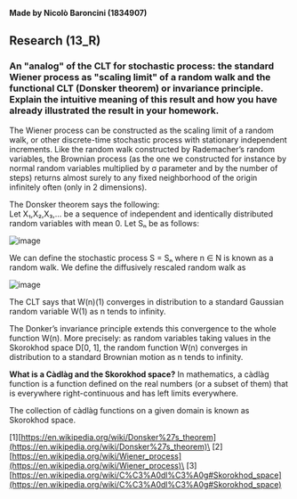 **Made by Nicolò Baroncini (1834907)**

## Research (13_R)
### An "analog" of the CLT for stochastic process: the standard Wiener process as "scaling limit" of a random walk and the functional CLT (Donsker theorem) or invariance principle. Explain the intuitive meaning of this result and how you have already illustrated the result in your homework.

The Wiener process can be constructed as the scaling limit of a random walk, or other discrete-time stochastic process with stationary independent increments. Like the random walk constructed by Rademacher’s random variables, the Brownian process (as the one we constructed for instance by normal random variables multiplied by σ parameter and by the number of steps) returns almost surely to any fixed neighborhood of the origin infinitely often (only in 2 dimensions).

The Donsker theorem says the following:\
Let X₁,X₂,X₃,... be a sequence of independent and identically distributed random variables with mean 0.
Let Sₙ be as follows:

![image](https://user-images.githubusercontent.com/78324346/141084374-a0c5fc50-445f-43e6-a727-fa014587b056.png)

We can define the stochastic process  S = Sₙ where n ∈ N is known as a random walk. We define the diffusively rescaled random walk as

![image](https://user-images.githubusercontent.com/78324346/141084609-821a4e33-6bef-4eeb-a3b1-f2ba90a76372.png)

The CLT says that W(n)(1) converges in distribution to a standard Gaussian random variable W(1) as n tends to infinity.

The Donker’s invariance principle extends this convergence to the whole function W(n). More precisely: as random variables taking values in the Skorokhod space D[0, 1], the random function W(n) converges in distribution to a standard Brownian motion as n tends to infinity.

**What is a Càdlàg and the Skorokhod space?**
In mathematics, a càdlàg function is a function defined on the real numbers (or a subset of them) that is everywhere right-continuous and has left limits everywhere.

The collection of càdlàg functions on a given domain is known as Skorokhod space.

[1][https://en.wikipedia.org/wiki/Donsker%27s_theorem](https://en.wikipedia.org/wiki/Donsker%27s_theorem)\
[2][https://en.wikipedia.org/wiki/Wiener_process](https://en.wikipedia.org/wiki/Wiener_process)\
[3][https://en.wikipedia.org/wiki/C%C3%A0dl%C3%A0g#Skorokhod_space](https://en.wikipedia.org/wiki/C%C3%A0dl%C3%A0g#Skorokhod_space)
